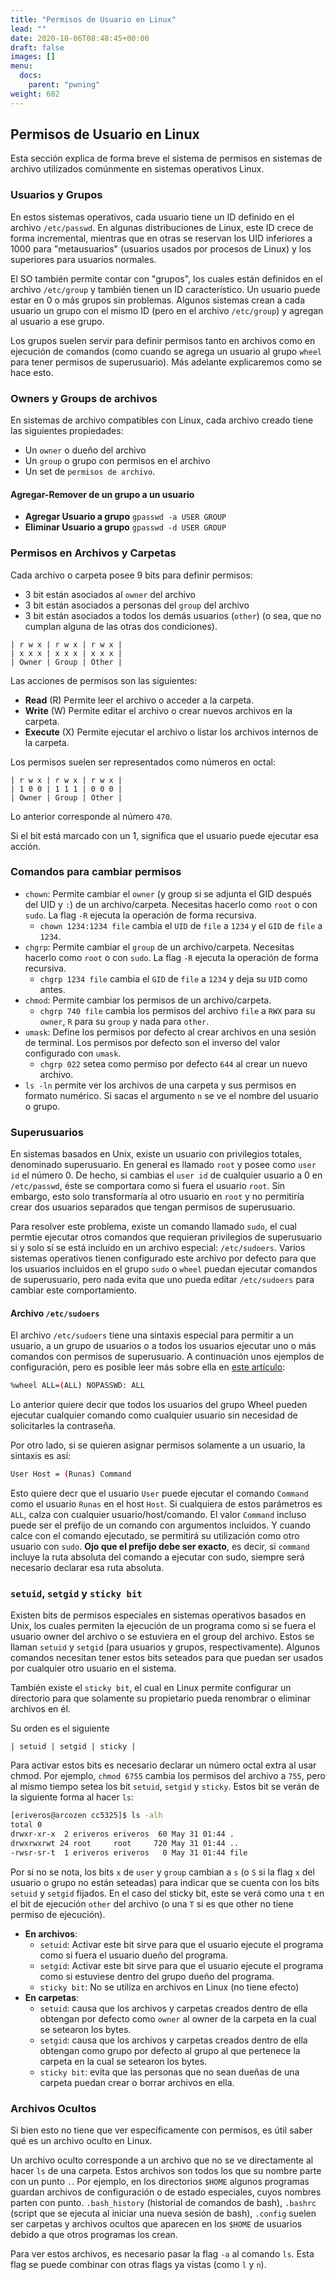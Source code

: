 ```yaml
---
title: "Permisos de Usuario en Linux"
lead: ""
date: 2020-10-06T08:48:45+00:00
draft: false
images: []
menu:
  docs:
    parent: "pwning"
weight: 602
---
```


## Permisos de Usuario en Linux

Esta sección explica de forma breve el sistema de permisos en sistemas de archivo utilizados comúnmente en sistemas operativos Linux.

### Usuarios y Grupos

En estos sistemas operativos, cada usuario tiene un ID definido en el archivo `/etc/passwd`. En algunas distribuciones de Linux, este ID crece de forma incremental, mientras que en otras se reservan los UID inferiores a 1000 para "metausuarios" (usuarios usados por procesos de Linux) y los superiores para usuarios normales.

El SO también permite contar con "grupos", los cuales están definidos en el archivo `/etc/group` y también tienen un ID característico. Un usuario puede estar en 0 o más grupos sin problemas. Algunos sistemas crean a cada usuario un grupo con el mismo ID (pero en el archivo `/etc/group`) y agregan al usuario a ese grupo.

Los grupos suelen servir para definir permisos tanto en archivos como en ejecución de comandos (como cuando se agrega un usuario al grupo `wheel` para tener permisos de superusuario). Más adelante explicaremos como se hace esto.

### Owners y Groups de archivos

En sistemas de archivo compatibles con Linux, cada archivo creado tiene las siguientes propiedades:

- Un `owner` o dueño del archivo
- Un `group` o grupo con permisos en el archivo
- Un set de `permisos de archivo`.

#### Agregar-Remover de un grupo a un usuario

- **Agregar Usuario a grupo** `gpasswd -a USER GROUP`
- **Eliminar Usuario a grupo** `gpasswd -d USER GROUP`

### Permisos en Archivos y Carpetas

Cada archivo o carpeta posee 9 bits para definir permisos:

- 3 bit están asociados al `owner` del archivo
- 3 bit están asociados a personas del `group` del archivo
- 3 bit están asociados a todos los demás usuarios (`other`) (o sea, que no cumplan alguna de las otras dos condiciones).

```
| r w x | r w x | r w x |
| x x x | x x x | x x x |
| Owner | Group | Other |
```

Las acciones de permisos son las siguientes:

- **Read** (R) Permite leer el archivo o acceder a la carpeta.
- **Write** (W) Permite editar el archivo o crear nuevos archivos en la carpeta.
- **Execute** (X) Permite ejecutar el archivo o listar los archivos internos de la carpeta.

Los permisos suelen ser representados como números en octal:

```
| r w x | r w x | r w x |
| 1 0 0 | 1 1 1 | 0 0 0 |
| Owner | Group | Other |
```

Lo anterior corresponde al número `470`.

Si el bit está marcado con un 1, significa que el usuario puede ejecutar esa acción.

### Comandos para cambiar permisos

- `chown`: Permite cambiar el `owner` (y group si se adjunta el GID después del UID y `:`) de un archivo/carpeta. Necesitas hacerlo como `root` o con `sudo`. La flag `-R` ejecuta la operación de forma recursiva.
  - `chown 1234:1234 file` cambia el `UID` de `file` a `1234` y el `GID` de `file` a `1234`.
- `chgrp`: Permite cambiar el `group` de un archivo/carpeta. Necesitas hacerlo como `root` o con `sudo`. La flag `-R` ejecuta la operación de forma recursiva.
  - `chgrp 1234 file` cambia el `GID` de `file` a `1234` y deja su `UID` como antes.
- `chmod`: Permite cambiar los permisos de un archivo/carpeta.
  - `chgrp 740 file` cambia los permisos del archivo `file` a `RWX` para su `owner`, `R` para su `group` y nada para `other`.
- `umask`: Define los permisos por defecto al crear archivos en una sesión de terminal. Los permisos por defecto son el inverso del valor configurado con `umask`.
  - `chgrp 022` setea como permiso por defecto `644` al crear un nuevo archivo.
- `ls -ln` permite ver los archivos de una carpeta y sus permisos en formato numérico. Si sacas el argumento `n` se ve el nombre del usuario o grupo.

### Superusuarios

En sistemas basados en Unix, existe un usuario con privilegios totales, denominado superusuario. En general es llamado `root` y posee como `user id` el número 0. De hecho, si cambias el `user id` de cualquier usuario a 0 en `/etc/passwd`, éste se comportara como si fuera el usuario `root`. Sin embargo, esto solo transformaría al otro usuario en `root` y no permitiría crear dos usuarios separados que tengan permisos de superusuario.

Para resolver este problema, existe un comando llamado `sudo`, el cual permtie ejecutar otros comandos que requieran privilegios de superusuario si y solo sí se está incluído en un archivo especial: `/etc/sudoers`. Varios sistemas operativos tienen configurado este archivo por defecto para que los usuarios incluidos en el grupo `sudo` o `wheel` puedan ejecutar comandos de superusuario, pero nada evita que uno pueda editar `/etc/sudoers` para cambiar este comportamiento.

#### Archivo `/etc/sudoers`

El archivo `/etc/sudoers` tiene una sintaxis especial para permitir a un usuario, a un grupo de usuarios o a todos los usuarios ejecutar uno o más comandos con permisos de superusuario. A continuación unos ejemplos de configuración, pero es posible leer más sobre ella en [este artículo](https://toroid.org/sudoers-syntax):

```bash
%wheel ALL=(ALL) NOPASSWD: ALL
```

Lo anterior quiere decir que todos los usuarios del grupo Wheel pueden ejecutar cualquier comando como cualquier usuario sin necesidad de solicitarles la contraseña.

Por otro lado, si se quieren asignar permisos solamente a un usuario, la sintaxis es así:

```bash
User Host = (Runas) Command
```

Esto quiere decr que el usuario `User` puede ejecutar el comando `Command` como el usuario `Runas` en el host `Host`. Si cualquiera de estos parámetros es `ALL`, calza con cualquier usuario/host/comando. El valor `Command` incluso puede ser el prefijo de un comando con argumentos incluidos. Y cuando calce con el comando ejecutado, se permitirá su utilización como otro usuario con `sudo`. **Ojo que el prefijo debe ser exacto**, es decir, si `command` incluye la ruta absoluta del comando a ejecutar con sudo, siempre será necesario declarar esa ruta absoluta.

### `setuid`, `setgid` y `sticky bit`

Existen bits de permisos especiales en sistemas operativos basados en Unix, los cuales permiten la ejecución de un programa como si se fuera el usuario owner del archivo o se estuviera en el group del archivo. Estos se llaman `setuid` y `setgid` (para usuarios y grupos, respectivamente). Algunos comandos necesitan tener estos bits seteados para que puedan ser usados por cualquier otro usuario en el sistema.

También existe el `sticky bit`, el cual en Linux permite configurar un directorio para que solamente su propietario pueda renombrar o eliminar archivos en él.

Su orden es el siguiente

```
| setuid | setgid | sticky |
```

Para activar estos bits es necesario declarar un número octal extra al usar chmod. Por ejemplo, `chmod 6755` cambia los permisos del archivo a `755`, pero al mismo tiempo setea los bit `setuid`, `setgid` y `sticky`. Estos bit se verán de la siguiente forma al hacer `ls`:

```bash
[eriveros@arcozen cc5325]$ ls -alh
total 0
drwxr-xr-x  2 eriveros eriveros  60 May 31 01:44 .
drwxrwxrwt 24 root     root     720 May 31 01:44 ..
-rwsr-sr-t  1 eriveros eriveros   0 May 31 01:44 file
```

Por si no se nota, los bits `x` de `user` y `group` cambian a `s` (o `S` si la flag `x` del usuario o grupo no están seteadas) para indicar que se cuenta con los bits `setuid` y `setgid` fijados. En el caso del sticky bit, este se verá como una `t` en el bit de ejecución `other` del archivo (o una `T` si es que other no tiene permiso de ejecución).

- **En archivos**:
  - `setuid`: Activar este bit sirve para que el usuario ejecute el programa como si fuera el usuario dueño del programa.
  - `setgid`: Activar este bit sirve para que el usuario ejecute el programa como si estuviese dentro del grupo dueño del programa.
  - `sticky bit`: No se utiliza en archivos en Linux (no tiene efecto)
- **En carpetas**:
  - `setuid`: causa que los archivos y carpetas creados dentro de ella obtengan por defecto como `owner` al owner de la carpeta en la cual se setearon los bytes.
  - `setgid`: causa que los archivos y carpetas creados dentro de ella obtengan como grupo por defecto al grupo al que pertenece la carpeta en la cual se setearon los bytes.
  - `sticky bit`: evita que las personas que no sean dueñas de una carpeta puedan crear o borrar archivos en ella.

### Archivos Ocultos

Si bien esto no tiene que ver específicamente con permisos, es útil saber qué es un archivo oculto en Linux.

Un archivo oculto corresponde a un archivo que no se ve directamente al hacer `ls` de una carpeta. Estos archivos son todos los que su nombre parte con un punto `.`. Por ejemplo, en los directorios `$HOME` algunos programas guardan archivos de configuración o de estado especiales, cuyos nombres parten con punto. `.bash_history` (historial de comandos de bash), `.bashrc` (script que se ejecuta al iniciar una nueva sesión de bash), `.config` suelen ser carpetas y archivos ocultos que aparecen en los `$HOME` de usuarios debido a que otros programas los crean.

Para ver estos archivos, es necesario pasar la flag `-a` al comando `ls`. Esta flag se puede combinar con otras flags ya vistas (como `l` y `n`).
